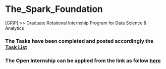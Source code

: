 # The_Spark_Foundation
[GRIP] >> Graduate Rotational Internship Program for Data Science &amp; Analytics

### The Tasks have been completed and posted accordingly the [Task List](https://github.com/mahajan07/The_Spark_Foundation/blob/master/Tasks%20-%20DS%26ML.pdf)
### The Open Internship can be applied from the link as follow [here](https://github.com/mahajan07/The_Spark_Foundation/blob/master/spark_fond_internship.jpg)
